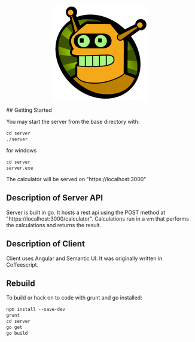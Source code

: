 <p align="center">
  <img src="assets/images/Calculon.png" alt="Calculon" />
</p>
## Getting Started

You may start the server from the base directory with:
```
cd server
./server
```
for windows
```
cd server
server.exe
```
The calculator will be served on "https://localhost:3000"

## Description of Server API
Server is built in go. It hosts a rest api using the POST method at "https://localhost:3000/calculator".
Calculations run in a vm that performs the calculations and returns the result.

## Description of Client
Client uses Angular and Semantic UI. It was originally written in Coffeescript.

## Rebuild
To build or hack on to code with grunt and go installed:
```
npm install --save-dev
grunt
cd server
go get
go build
```